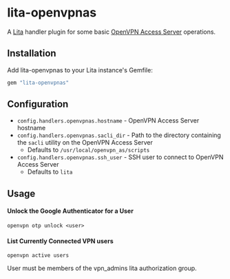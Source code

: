 # lita-openvpnas

A [Lita](https://www.lita.io/) handler plugin for some basic [OpenVPN Access Server](https://openvpn.net/index.php/access-server/overview.html) operations.

## Installation

Add lita-openvpnas to your Lita instance's Gemfile:

``` ruby
gem "lita-openvpnas"
```

## Configuration

* `config.handlers.openvpnas.hostname` - OpenVPN Access Server hostname
* `config.handlers.openvpnas.sacli_dir` - Path to the directory containing the `sacli` utility on the OpenVPN Access Server
  * Defaults to `/usr/local/openvpn_as/scripts`
* `config.handlers.openvpnas.ssh_user` - SSH user to connect to OpenVPN Access Server
  * Defaults to `lita`

## Usage

#### Unlock the Google Authenticator for a User
    openvpn otp unlock <user>

#### List Currently Connected VPN users
    openvpn active users

User must be members of the vpn_admins lita authorization group.
